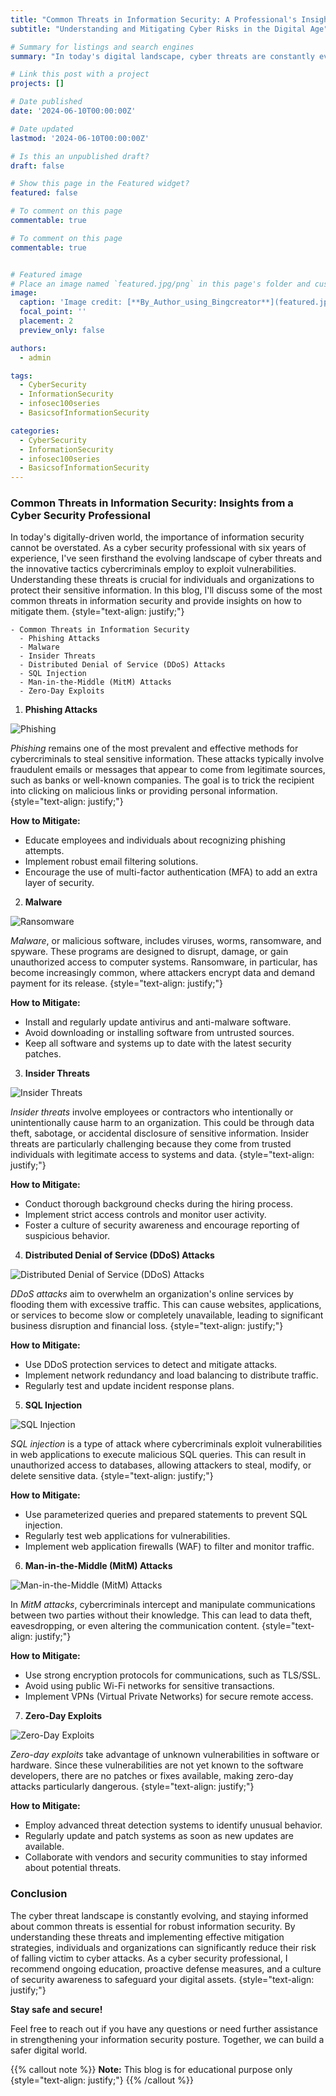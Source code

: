 ```yaml
---
title: "Common Threats in Information Security: A Professional's Insight"
subtitle: "Understanding and Mitigating Cyber Risks in the Digital Age"

# Summary for listings and search engines
summary: "In today's digital landscape, cyber threats are constantly evolving. As a seasoned cyber security professional, I delve into common threats such as phishing, malware, and insider threats, providing insights on how to mitigate these risks. Implementing effective strategies is crucial to protecting sensitive information and maintaining a robust security posture."

# Link this post with a project
projects: []

# Date published
date: '2024-06-10T00:00:00Z'

# Date updated
lastmod: '2024-06-10T00:00:00Z'

# Is this an unpublished draft?
draft: false

# Show this page in the Featured widget?
featured: false

# To comment on this page
commentable: true

# To comment on this page
commentable: true


# Featured image
# Place an image named `featured.jpg/png` in this page's folder and customize its options here.
image:
  caption: 'Image credit: [**By_Author_using_Bingcreator**](featured.jpg)'
  focal_point: ''
  placement: 2
  preview_only: false

authors:
  - admin

tags:
  - CyberSecurity
  - InformationSecurity
  - infosec100series
  - BasicsofInformationSecurity

categories:
  - CyberSecurity
  - InformationSecurity
  - infosec100series
  - BasicsofInformationSecurity
---
```


### Common Threats in Information Security: Insights from a Cyber Security Professional

In today's digitally-driven world, the importance of information security cannot be overstated. As a cyber security professional with six years of experience, I've seen firsthand the evolving landscape of cyber threats and the innovative tactics cybercriminals employ to exploit vulnerabilities. Understanding these threats is crucial for individuals and organizations to protect their sensitive information. In this blog, I'll discuss some of the most common threats in information security and provide insights on how to mitigate them.
{style="text-align: justify;"}

```markmap {height="300px"}
- Common Threats in Information Security
  - Phishing Attacks
  - Malware
  - Insider Threats
  - Distributed Denial of Service (DDoS) Attacks
  - SQL Injection
  - Man-in-the-Middle (MitM) Attacks
  - Zero-Day Exploits
```

1. **Phishing Attacks**

![Phishing](./image/p.jpg "Phishing")

*Phishing* remains one of the most prevalent and effective methods for cybercriminals to steal sensitive information. These attacks typically involve fraudulent emails or messages that appear to come from legitimate sources, such as banks or well-known companies. The goal is to trick the recipient into clicking on malicious links or providing personal information.
{style="text-align: justify;"}

**How to Mitigate:**

- Educate employees and individuals about recognizing phishing attempts.
- Implement robust email filtering solutions.
- Encourage the use of multi-factor authentication (MFA) to add an extra layer of security.

2. **Malware**

![Ransomware](./image/r.jpg "Ransomware")

*Malware*, or malicious software, includes viruses, worms, ransomware, and spyware. These programs are designed to disrupt, damage, or gain unauthorized access to computer systems. Ransomware, in particular, has become increasingly common, where attackers encrypt data and demand payment for its release.
{style="text-align: justify;"}

**How to Mitigate:**

- Install and regularly update antivirus and anti-malware software.
- Avoid downloading or installing software from untrusted sources.
- Keep all software and systems up to date with the latest security patches.

3. **Insider Threats**

![Insider Threats](./image/insider.jpg "Insider Threats")

*Insider threats* involve employees or contractors who intentionally or unintentionally cause harm to an organization. This could be through data theft, sabotage, or accidental disclosure of sensitive information. Insider threats are particularly challenging because they come from trusted individuals with legitimate access to systems and data.
{style="text-align: justify;"}

**How to Mitigate:**

- Conduct thorough background checks during the hiring process.
- Implement strict access controls and monitor user activity.
- Foster a culture of security awareness and encourage reporting of suspicious behavior.

4. **Distributed Denial of Service (DDoS) Attacks**

![Distributed Denial of Service (DDoS) Attacks](./image/ddos.jpg "Distributed Denial of Service (DDoS) Attacks")

*DDoS attacks* aim to overwhelm an organization's online services by flooding them with excessive traffic. This can cause websites, applications, or services to become slow or completely unavailable, leading to significant business disruption and financial loss.
{style="text-align: justify;"}

**How to Mitigate:**

- Use DDoS protection services to detect and mitigate attacks.
- Implement network redundancy and load balancing to distribute traffic.
- Regularly test and update incident response plans.

5. **SQL Injection**

![SQL Injection](./image/sql.jpg "SQL Injection")

*SQL injection* is a type of attack where cybercriminals exploit vulnerabilities in web applications to execute malicious SQL queries. This can result in unauthorized access to databases, allowing attackers to steal, modify, or delete sensitive data.
{style="text-align: justify;"}

**How to Mitigate:**

- Use parameterized queries and prepared statements to prevent SQL injection.
- Regularly test web applications for vulnerabilities.
- Implement web application firewalls (WAF) to filter and monitor traffic.

6. **Man-in-the-Middle (MitM) Attacks**

![Man-in-the-Middle (MitM) Attacks](./image/minm.jpg "Man-in-the-Middle (MitM) Attacks")

In *MitM attacks*, cybercriminals intercept and manipulate communications between two parties without their knowledge. This can lead to data theft, eavesdropping, or even altering the communication content.
{style="text-align: justify;"}

**How to Mitigate:**

- Use strong encryption protocols for communications, such as TLS/SSL.
- Avoid using public Wi-Fi networks for sensitive transactions.
- Implement VPNs (Virtual Private Networks) for secure remote access.

7. **Zero-Day Exploits**

![Zero-Day Exploits](./image/z.jpg "Zero-Day Exploits")

*Zero-day exploits* take advantage of unknown vulnerabilities in software or hardware. Since these vulnerabilities are not yet known to the software developers, there are no patches or fixes available, making zero-day attacks particularly dangerous.
{style="text-align: justify;"}

**How to Mitigate:**

- Employ advanced threat detection systems to identify unusual behavior.
- Regularly update and patch systems as soon as new updates are available.
- Collaborate with vendors and security communities to stay informed about potential threats.

### Conclusion

The cyber threat landscape is constantly evolving, and staying informed about common threats is essential for robust information security. By understanding these threats and implementing effective mitigation strategies, individuals and organizations can significantly reduce their risk of falling victim to cyber attacks. As a cyber security professional, I recommend ongoing education, proactive defense measures, and a culture of security awareness to safeguard your digital assets.
{style="text-align: justify;"}

**Stay safe and secure!**

Feel free to reach out if you have any questions or need further assistance in strengthening your information security posture. Together, we can build a safer digital world.

{{% callout note %}}
**Note:**
This blog is for educational purpose only
{style="text-align: justify;"}
{{% /callout %}}